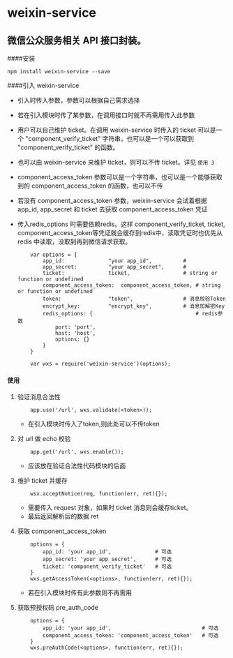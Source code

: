 # weixin-service
微信公众服务相关 API 接口封装。
---

####安装
```
npm install weixin-service --save
```

####引入 weixin-service
* 引入时传入参数，参数可以根据自己需求选择
* 若在引入模块时传了某参数，在调用接口时就不再需用传入此参数
* 用户可以自己维护 ticket。在调用 weixin-service 时传入的 ticket 可以是一个 "component_verify_ticket" 字符串，也可以是一个可以获取到 "component_verify_ticket" 的函数。
* 也可以由 weixin-service 来维护 ticket，则可以不传 ticket。详见 `使用 3`
* component_access_token 参数可以是一个字符串，也可以是一个能够获取到的 component_access_token 的函数，也可以不传
* 若没有 component_access_token 参数，weixin-service 会试着根据 app_id, app_secret 和 ticket 去获取 component_access_token 凭证
* 传入redis_options 时需要依赖redis。这样 component_verify_ticket, ticket, component_access_token等凭证就会缓存到redis中，读取凭证时也优先从 redis 中读取，没取到再到微信请求获取。  

	```
		var options = {
			app_id:        		 "your app_id",          # 
			app_secret:    		 "your app_secret",      # 
			ticket:        		 ticket,                 # string or function or undefined 
			component_access_token:  component_access_token, # string or function or undefined
			token:         		 "token",                # 消息校验Token
			encrypt_key:   		 "encrypt_key",          # 消息加解密Key
			redis_options: {                    	         # redis参数
				port: 'port',
				host: 'host',
				options: {}
			}
		}
		
		var wxs = require('weixin-service')(options);
	```
	
#### 使用

1. 验证消息合法性

	```
		app.use('/url', wxs.validate(<token>));
	```
	* 在引入模块时传入了token,则此处可以不传token

2. 对 url 做 echo 校验  

	```
		app.get('/url', wxs.enable());
	```
	* 应该放在验证合法性代码模块的后面
3. 维护 ticket 并缓存

	```
		wsx.acceptNotice(req, function(err, ret){});
	```
	* 需要传入 request 对象，如果时 ticket 消息则会缓存ticket。
	* 最后返回解析后的数据 ret
	
4. 获取 component_access_token
	
	```
		options = {
			app_id: 'your app_id',              # 可选
			app_secret: 'your app_secret',      # 可选
			ticket: 'component_verify_ticket'   # 可选
		}
		wxs.getAccessToken(<options>, function(err, ret){});
	```
	* 若在引入模块时传有此参数则不再需用
	
5. 获取预授权码 pre_auth_code

	```
		options = {
			app_id: 'your app_id',                             # 可选
			component_access_token: 'component_access_token'   # 可选
		}
		wxs.preAuthCode(<options>, function(err, ret){});
	```

